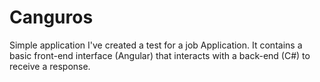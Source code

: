 # Canguros

Simple application I've created a test for a job Application.
It contains a basic front-end interface (Angular) that interacts with a back-end (C#) to receive a response.
